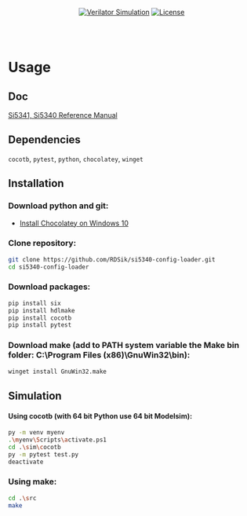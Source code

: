<div align="center">

[![Verilator Simulation](https://github.com/RDSik/si5340-config-loader/actions/workflows/main.yml/badge.svg?branch=master)](https://github.com/RDSik/si5340-config-loader/actions/workflows/main.yml)
[![License](https://img.shields.io/badge/license-MIT-green.svg)](https://github.com/RDSik/si5340-config-loader/blob/master/LICENSE.txt)

</div><br/><br/>

# Usage

## Doc

[Si5341, Si5340 Reference Manual](docs/Si5341-40-D-RM.pdf)

## Dependencies 

`cocotb`, `pytest`, `python`, `chocolatey`, `winget`

## Installation

### Download python and git:
- [Install Chocolatey on Windows 10](https://gist.github.com/lopezjurip/2a188c90284bf239197b)

### Clone repository:
```bash
git clone https://github.com/RDSik/si5340-config-loader.git
cd si5340-config-loader
```

### Download packages:
```bash
pip install six
pip install hdlmake
pip install cocotb
pip install pytest
```

### Download make (add to PATH system variable the Make bin folder: C:\Program Files (x86)\GnuWin32\bin):
```bash
winget install GnuWin32.make
```

## Simulation

#### Using cocotb (with 64 bit Python use 64 bit Modelsim):
```bash
py -m venv myenv
.\myenv\Scripts\activate.ps1
cd .\sim\cocotb
py -m pytest test.py
deactivate
```

### Using make:
```bash
cd .\src
make
```
